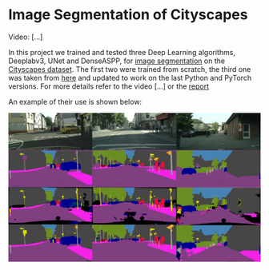 # Image Segmentation of Cityscapes

Video: [...]

In this project we trained and tested three Deep Learning algorithms, Deeplabv3, UNet and DenseASPP, for [image segmentation](https://www.mathworks.com/discovery/image-segmentation.html) on the [Cityscapes dataset](https://www.cityscapes-dataset.com/). The first two were trained from scratch, the third one was taken from [here](https://github.com/DeepMotionAIResearch/DenseASPP) and updated to work on the last Python and PyTorch versions. For more details refer to the video [...] or the [report](<https://github.com/Marco-Furlan/Projects/blob/main/Image Segmentation of Cityscapes/report.pdf>)

An example of their use is shown below:

<img src="https://github.com/Marco-Furlan/Projects/blob/main/Image Segmentation of Cityscapes/images/examples.png?raw=true" width="600">
